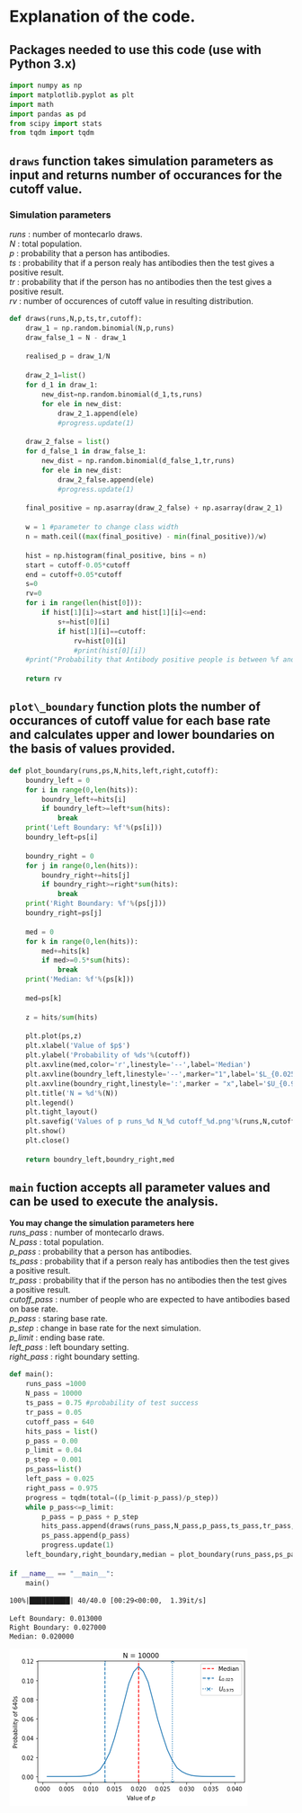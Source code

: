 # Explanation of the code.

## Packages needed to use this code (use with Python 3.x)


```python
import numpy as np
import matplotlib.pyplot as plt
import math
import pandas as pd
from scipy import stats
from tqdm import tqdm
```

## `draws` function takes simulation parameters as input and returns number of occurances for the cutoff value.

### Simulation parameters

*runs* : number of montecarlo draws.  
*N* : total population.  
*p* : probability that a person has antibodies.  
*ts* : probability that if a person realy has antibodies then the test gives a positive result.  
*tr* : probability that if the person has no antibodies then the test gives a positive result.  
*rv* : number of occurences of cutoff value in resulting distribution.  


```python
def draws(runs,N,p,ts,tr,cutoff):
    draw_1 = np.random.binomial(N,p,runs)
    draw_false_1 = N - draw_1

    realised_p = draw_1/N

    draw_2_1=list()
    for d_1 in draw_1:
        new_dist=np.random.binomial(d_1,ts,runs)
        for ele in new_dist:
            draw_2_1.append(ele)
            #progress.update(1)

    draw_2_false = list()
    for d_false_1 in draw_false_1:
        new_dist = np.random.binomial(d_false_1,tr,runs)
        for ele in new_dist:
            draw_2_false.append(ele)
            #progress.update(1)

    final_positive = np.asarray(draw_2_false) + np.asarray(draw_2_1)

    w = 1 #parameter to change class width
    n = math.ceil((max(final_positive) - min(final_positive))/w)

    hist = np.histogram(final_positive, bins = n)
    start = cutoff-0.05*cutoff
    end = cutoff+0.05*cutoff
    s=0
    rv=0
    for i in range(len(hist[0])):
        if hist[1][i]>=start and hist[1][i]<=end:
            s+=hist[0][i]
            if hist[1][i]==cutoff:
                rv=hist[0][i]
                #print(hist[0][i])
    #print("Probability that Antibody positive people is between %f and %f: %f"%(start,end,s/len(final_positive)))

    return rv
```

## `plot\_boundary` function plots the number of occurances of cutoff value for each base rate and calculates upper and lower boundaries on the basis of values provided.


```python
def plot_boundary(runs,ps,N,hits,left,right,cutoff):
    boundry_left = 0
    for i in range(0,len(hits)):
        boundry_left+=hits[i]
        if boundry_left>=left*sum(hits):
            break
    print('Left Boundary: %f'%(ps[i]))
    boundry_left=ps[i]

    boundry_right = 0
    for j in range(0,len(hits)):
        boundry_right+=hits[j]
        if boundry_right>=right*sum(hits):
            break
    print('Right Boundary: %f'%(ps[j]))
    boundry_right=ps[j]

    med = 0
    for k in range(0,len(hits)):
        med+=hits[k]
        if med>=0.5*sum(hits):
            break
    print('Median: %f'%(ps[k]))

    med=ps[k]

    z = hits/sum(hits)

    plt.plot(ps,z)
    plt.xlabel('Value of $p$')
    plt.ylabel('Probability of %ds'%(cutoff))
    plt.axvline(med,color='r',linestyle='--',label='Median')
    plt.axvline(boundry_left,linestyle='--',marker="1",label='$L_{0.025}$')
    plt.axvline(boundry_right,linestyle=':',marker = "x",label='$U_{0.975}$')
    plt.title('N = %d'%(N))
    plt.legend()
    plt.tight_layout()
    plt.savefig('Values of p runs_%d N_%d cutoff_%d.png'%(runs,N,cutoff),dpi=500)
    plt.show()
    plt.close()
    
    return boundry_left,boundry_right,med
```

## `main` fuction accepts all parameter values and can be used to execute the analysis.  
**You may change the simulation parameters here**  
*runs\_pass* : number of montecarlo draws.  
*N\_pass* : total population.  
*p\_pass* : probability that a person has antibodies.  
*ts\_pass* : probability that if a person realy has antibodies then the test gives a positive result.  
*tr\_pass* : probability that if the person has no antibodies then the test gives a positive result.  
*cutoff\_pass* : number of people who are expected to have antibodies based on base rate.  
*p\_pass* : staring base rate.  
*p\_step* : change in base rate for the next simulation.  
*p\_limit* : ending base rate.  
*left\_pass* : left boundary setting.  
*right\_pass* : right boundary setting.  


```python
def main():
    runs_pass =1000
    N_pass = 10000
    ts_pass = 0.75 #probability of test success
    tr_pass = 0.05
    cutoff_pass = 640
    hits_pass = list()
    p_pass = 0.00
    p_limit = 0.04
    p_step = 0.001
    ps_pass=list()
    left_pass = 0.025
    right_pass = 0.975
    progress = tqdm(total=((p_limit-p_pass)/p_step))
    while p_pass<=p_limit:
        p_pass = p_pass + p_step
        hits_pass.append(draws(runs_pass,N_pass,p_pass,ts_pass,tr_pass,cutoff_pass))
        ps_pass.append(p_pass)
        progress.update(1)
    left_boundary,right_boundary,median = plot_boundary(runs_pass,ps_pass,N_pass,hits_pass,left_pass,right_pass,cutoff_pass)

if __name__ == "__main__":
    main()
```

    100%|██████████| 40/40.0 [00:29<00:00,  1.39it/s]

    Left Boundary: 0.013000
    Right Boundary: 0.027000
    Median: 0.020000



![png](output_7_2.png)

